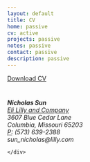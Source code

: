 ```yaml
---
layout: default
title: CV
home: passive
cv: active
projects: passive
notes: passive
contact: passive
description: passive
---
```

<div class="cv">
		<a href="/file/Resume_042921.pdf" class="btn btn-default pull-right" title="Download CV as PDF">Download CV</a>
					<h1></h1>
					<address>
					<strong>Nicholas Sun</strong><br>
					<a href="https://www.lilly.com/">Eli Lilly and Company</a><br>
					3607 Blue Cedar Lane<br>
					Columbia, Missouri 65203<br>
					<abbr title="phone">P:</abbr> (573) 639-2388<br>
					<span class="obfuscate">sun_nicholas@lilly.com</span>
					</address>

	</div>


